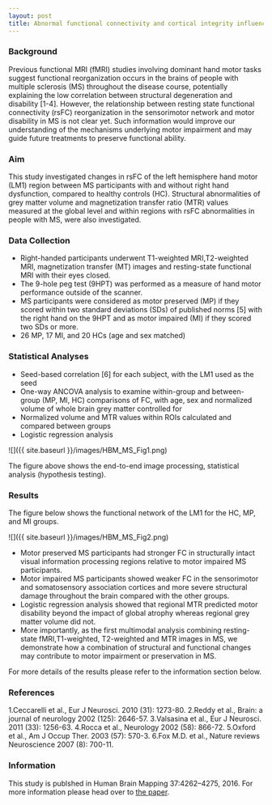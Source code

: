 ```yaml
---
layout: post
title: Abnormal functional connectivity and cortical integrity influence dominant hand motor disability in multiple sclerosis - a multimodal analysis
---
```


### Background
Previous functional MRI (fMRI) studies involving dominant hand motor tasks suggest functional reorganization occurs in the brains of people with multiple sclerosis (MS) throughout the disease course, potentially explaining the low correlation between structural degeneration and disability [1-4]. However, the relationship between resting state functional connectivity (rsFC) reorganization in the sensorimotor network and motor disability in MS is not clear yet. Such information would improve our understanding of the mechanisms underlying motor impairment and may guide future treatments to preserve functional ability. 

### Aim
This study investigated changes in rsFC of the left hemisphere hand motor (LM1) region between MS participants with and without right hand dysfunction, compared to healthy controls (HC). Structural abnormalities of grey matter volume and magnetization transfer ratio (MTR) values measured at the global level and within regions with rsFC abnormalities in people with MS, were also investigated.

### Data Collection
* Right-handed participants underwent T1-weighted MRI,T2-weighted MRI, magnetization transfer (MT) images and resting-state functional MRI with their eyes closed. 
* The 9-hole peg test (9HPT) was performed as a measure of hand motor performance outside of the scanner. 
* MS participants were considered as motor preserved (MP) if they scored within two standard deviations (SDs) of published norms [5] with the right hand on the 9HPT and as motor impaired (MI) if they scored two SDs or more. 
* 26 MP, 17 MI, and 20 HCs (age and sex matched) 

### Statistical Analyses
* Seed-based correlation [6] for each subject, with the LM1 used as the seed
* One-way ANCOVA analysis to examine within-group and between-group (MP, MI, HC) comparisons of FC, with age, sex and normalized volume of whole brain grey matter controlled for 
* Normalized volume and MTR values within ROIs calculated and compared between groups
* Logistic regression analysis

![]({{ site.baseurl }}/images/HBM_MS_Fig1.png)

The figure above shows the end-to-end image processing, statistical analysis (hypothesis testing).

### Results

The figure below shows the functional network of the LM1 for the HC, MP, and MI groups. 

![]({{ site.baseurl }}/images/HBM_MS_Fig2.png)

* Motor preserved MS participants had stronger FC in structurally intact visual information processing regions relative to motor impaired MS participants. 
* Motor impaired MS participants showed weaker FC in the sensorimotor and somatosensory association cortices and more severe structural damage throughout the brain compared with the other groups. 
* Logistic regression analysis showed that regional MTR predicted motor disability beyond the impact of global atrophy whereas regional grey matter volume did not. 
* More importantly, as the first multimodal analysis combining resting-state fMRI,T1-weighted, T2-weighted and MTR images in MS, we demonstrate how a combination of structural and functional changes may contribute to motor impairment or preservation in MS. 

For more details of the results please refer to the information section below.

### References

1.Ceccarelli  et al., Eur J Neurosci. 2010 (31): 1273-80.
2.Reddy et al., Brain: a journal of neurology 2002  (125): 2646-57.
3.Valsasina et al., Eur J Neurosci. 2011 (33): 1256-63.
4.Rocca et al., Neurology 2002 (58): 866-72.
5.Oxford et al., Am J Occup Ther. 2003 (57): 570-3.
6.Fox M.D. et al., Nature reviews Neuroscience 2007 (8): 700-11.

### Information

This study is publshed in Human Brain Mapping 37:4262–4275, 2016. For more information please head over to [the paper](http://onlinelibrary.wiley.com/doi/10.1002/hbm.23307/full).
